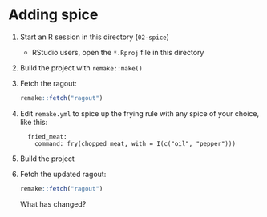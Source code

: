 # Adding spice

1. Start an R session in this directory (`02-spice`)
    - RStudio users, open the `*.Rproj` file in this directory
1. Build the project with `remake::make()`
1. Fetch the ragout:
    ```r
    remake::fetch("ragout")
    ```
1. Edit `remake.yml` to spice up the frying rule with any spice of your choice, like this:
    ```
      fried_meat:
        command: fry(chopped_meat, with = I(c("oil", "pepper")))
    ```
1. Build the project
1. Fetch the updated ragout:
    ```r
    remake::fetch("ragout")
    ```
    
    What has changed?
